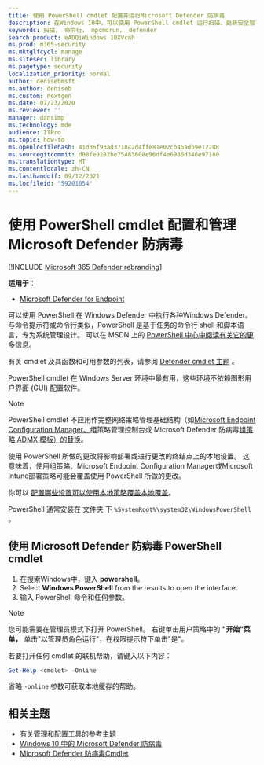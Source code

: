 ```yaml
---
title: 使用 PowerShell cmdlet 配置并运行Microsoft Defender 防病毒
description: 在Windows 10中，可以使用 PowerShell cmdlet 运行扫描、更新安全智能以及更改 Microsoft Defender 防病毒。
keywords: 扫描， 命令行， mpcmdrun， defender
search.product: eADQiWindows 10XVcnh
ms.prod: m365-security
ms.mktglfcycl: manage
ms.sitesec: library
ms.pagetype: security
localization_priority: normal
author: denisebmsft
ms.author: deniseb
ms.custom: nextgen
ms.date: 07/23/2020
ms.reviewer: ''
manager: dansimp
ms.technology: mde
audience: ITPro
ms.topic: how-to
ms.openlocfilehash: 41d36f93ad371842d4ffe81e02cb46adb9e12288
ms.sourcegitcommit: d08fe0282be75483608e96df4e6986d346e97180
ms.translationtype: MT
ms.contentlocale: zh-CN
ms.lasthandoff: 09/12/2021
ms.locfileid: "59201054"
---
```

# <a name="use-powershell-cmdlets-to-configure-and-manage-microsoft-defender-antivirus"></a>使用 PowerShell cmdlet 配置和管理Microsoft Defender 防病毒

[!INCLUDE [Microsoft 365 Defender rebranding](../../includes/microsoft-defender.md)]


**适用于：**

- [Microsoft Defender for Endpoint](/microsoft-365/security/defender-endpoint/)

可以使用 PowerShell 在 Windows Defender 中执行各种Windows Defender。 与命令提示符或命令行类似，PowerShell 是基于任务的命令行 shell 和脚本语言，专为系统管理设计。 可以在 MSDN 上的 [PowerShell 中心中阅读有关它的更多信息](/previous-versions/msdn10/mt173057(v=msdn.10))。

有关 cmdlet 及其函数和可用参数的列表，请参阅 [Defender cmdlet 主题](/powershell/module/defender) 。

PowerShell cmdlet 在 Windows Server 环境中最有用，这些环境不依赖图形用户界面 (GUI) 配置软件。

> [!NOTE]
> PowerShell cmdlet 不应用作完整网络策略管理基础结构（如[Microsoft Endpoint Configuration Manager、](/configmgr)组策略管理控制台或 Microsoft Defender 防病毒[](/previous-versions/windows/it-pro/windows-server-2008-R2-and-2008/cc731212(v=ws.11))[组策略 ADMX 模板）的替换](https://www.microsoft.com/download/101445)。

使用 PowerShell 所做的更改将影响部署或进行更改的终结点上的本地设置。 这意味着，使用组策略、Microsoft Endpoint Configuration Manager或Microsoft Intune部署策略可能会覆盖使用 PowerShell 所做的更改。

你可以 [配置哪些设置可以使用本地策略覆盖本地覆盖](configure-local-policy-overrides-microsoft-defender-antivirus.md)。

PowerShell 通常安装在 文件夹 下 `%SystemRoot%\system32\WindowsPowerShell` 。

## <a name="use-microsoft-defender-antivirus-powershell-cmdlets"></a>使用 Microsoft Defender 防病毒 PowerShell cmdlet

1. 在搜索Windows中，键入 **powershell**。
2. Select **Windows PowerShell** from the results to open the interface.
3. 输入 PowerShell 命令和任何参数。

> [!NOTE]
> 您可能需要在管理员模式下打开 PowerShell。 右键单击用户策略中的 **"开始"菜单，** 单击"以管理员角色运行"，在权限提示符下单击"是"。

若要打开任何 cmdlet 的联机帮助，请键入以下内容：

```PowerShell
Get-Help <cmdlet> -Online
```

省略 `-online` 参数可获取本地缓存的帮助。

## <a name="related-topics"></a>相关主题

- [有关管理和配置工具的参考主题](configuration-management-reference-microsoft-defender-antivirus.md)
- [Windows 10 中的 Microsoft Defender 防病毒](microsoft-defender-antivirus-in-windows-10.md)
- [Microsoft Defender 防病毒Cmdlet](/powershell/module/defender)
